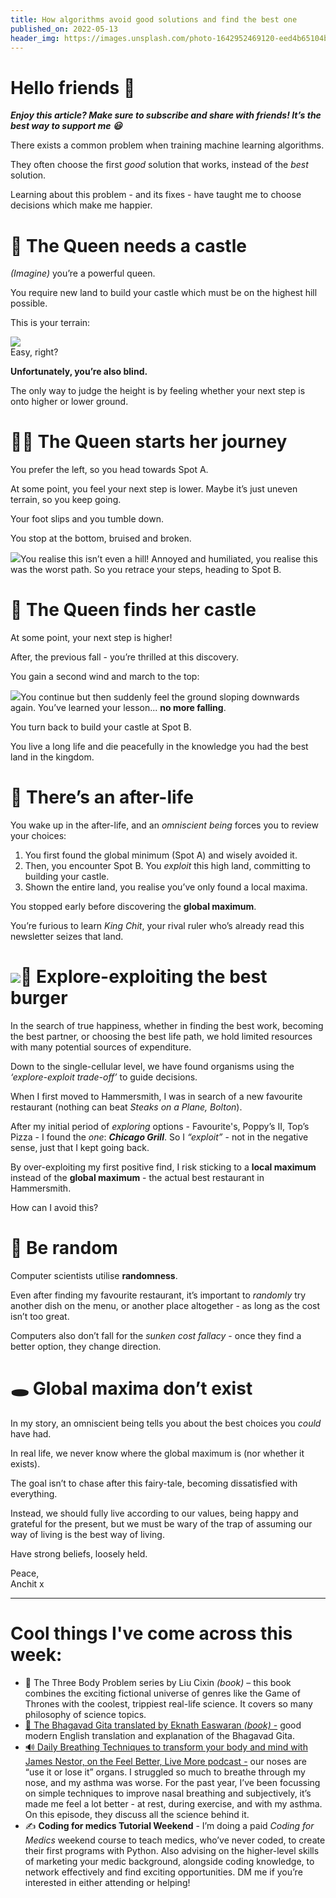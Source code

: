 ```yaml
---
title: How algorithms avoid good solutions and find the best one
published_on: 2022-05-13
header_img: https://images.unsplash.com/photo-1642952469120-eed4b65104be?crop=entropy&cs=tinysrgb&fit=max&fm=jpg&ixid=MnwxMTc3M3wwfDF8c2VhcmNofDd8fGFsZ29yaXRobXxlbnwwfHx8fDE2NTI0NDQ4OTg&ixlib=rb-1.2.1&q=80&w=2000
---
```


**Hello friends 💙**
===================

***Enjoy this article? Make sure to subscribe and share with friends! It’s the best way to support me 😃***

There exists a common problem when training machine learning algorithms.

They often choose the first *good* solution that works, instead of the *best* solution.

Learning about this problem - and its fixes - have taught me to choose decisions which make me happier.

👑 The Queen needs a castle
==========================

*(Imagine)* you’re a powerful queen.

You require new land to build your castle which must be on the highest hill possible. 

This is your terrain:

![](__GHOST_URL__/content/images/2022/05/pic1.jpeg)  
Easy, right?

**Unfortunately, you’re also blind.**

The only way to judge the height is by feeling whether your next step is onto higher or lower ground.

🚶‍♀️ The Queen starts her journey
=================================

You prefer the left, so you head towards Spot A.

At some point, you feel your next step is lower. Maybe it’s just uneven terrain, so you keep going.

Your foot slips and you tumble down.

You stop at the bottom, bruised and broken.

![](__GHOST_URL__/content/images/2022/05/pic3-1.jpeg)You realise this isn’t even a hill! Annoyed and humiliated, you realise this was the worst path. So you retrace your steps, heading to Spot B.

🏰 The Queen finds her castle
============================

At some point, your next step is higher!

After, the previous fall - you’re thrilled at this discovery.

You gain a second wind and march to the top:

![](__GHOST_URL__/content/images/2022/05/pic2-2.jpeg)You continue but then suddenly feel the ground sloping downwards again. You’ve learned your lesson... **no more falling**.

You turn back to build your castle at Spot B.

You live a long life and die peacefully in the knowledge you had the best land in the kingdom.

👼 There’s an after-life
=======================

You wake up in the after-life, and an *omniscient being* forces you to review your choices:

1. You first found the global minimum (Spot A) and wisely avoided it.
2. Then, you encounter Spot B. You *exploit* this high land, committing to building your castle.
3. Shown the entire land, you realise you’ve only found a local maxima.

You stopped early before discovering the **global maximum**.

You’re furious to learn *King Chit*, your rival ruler who’s already read this newsletter seizes that land.

![](__GHOST_URL__/content/images/2022/05/pic4.jpeg)🎇 Explore-exploiting the best burger
====================================

In the search of true happiness, whether in finding the best work, becoming the best partner, or choosing the best life path, we hold limited resources with many potential sources of expenditure.

Down to the single-cellular level, we have found organisms using the *‘explore-exploit trade-off’* to guide decisions.

When I first moved to Hammersmith, I was in search of a new favourite restaurant (nothing can beat *Steaks on a Plane, Bolton*).

After my initial period of *exploring* options - Favourite's, Poppy’s II, Top’s Pizza - I found the *one*: ***Chicago Grill***. So I *“exploit”* - not in the negative sense, just that I kept going back.

By over-exploiting my first positive find, I risk sticking to a **local maximum** instead of the **global maximum** - the actual best restaurant in Hammersmith.

How can I avoid this?

🎲 Be random
===========

Computer scientists utilise **randomness**.

Even after finding my favourite restaurant, it’s important to *randomly* try another dish on the menu, or another place altogether - as long as the cost isn’t too great.

Computers also don’t fall for the *sunken cost fallacy* - once they find a better option, they change direction.

🕳 Global maxima don’t exist
===========================

In my story, an omniscient being tells you about the best choices you *could* have had.

In real life, we never know where the global maximum is (nor whether it exists). 

The goal isn’t to chase after this fairy-tale, becoming dissatisfied with everything.

Instead, we should fully live according to our values, being happy and grateful for the present, but we must be wary of the trap of assuming our way of living is the best way of living.

Have strong beliefs, loosely held.

Peace,  
Anchit x



---

Cool things I've come across this week:
=======================================

* 📗 The Three Body Problem series by Liu Cixin *(book)* – this book combines the exciting fictional universe of genres like the Game of Thrones with the coolest, trippiest real-life science. It covers so many philosophy of science topics.
* [📗 The Bhagavad Gita translated by Eknath Easwaran *(book)* -](https://www.goodreads.com/book/show/12379467-the-bhagavad-gita) good modern English translation and explanation of the Bhagavad Gita.
* [🔊 Daily Breathing Techniques to transform your body and mind with James Nestor, on the Feel Better, Live More podcast -](https://open.spotify.com/episode/0oHyngcn7SUQoUaDSQnKht?si=df3f2837f54f4e88) our noses are “use it or lose it” organs. I struggled so much to breathe through my nose, and my asthma was worse. For the past year, I’ve been focussing on simple techniques to improve nasal breathing and subjectively, it’s made me feel a lot better - at rest, during exercise, and with my asthma. On this episode, they discuss all the science behind it.
* ✍ **Coding for medics Tutorial Weekend** - I’m doing a paid *Coding for Medics* weekend course to teach medics, who’ve never coded, to create their first programs with Python. Also advising on the higher-level skills of marketing your medic background, alongside coding knowledge, to network effectively and find exciting opportunities. DM me if you’re interested in either attending or helping!

